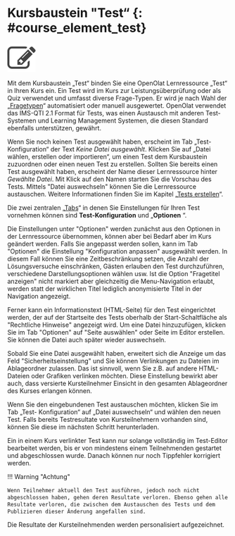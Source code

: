 # Kursbaustein "Test“  {: #course_element_test}
![Test Icon](assets/test.png)

Mit dem Kursbaustein „Test“ binden Sie eine OpenOlat Lernressource „Test“ in
Ihren Kurs ein. Ein Test wird im Kurs zur Leistungsüberprüfung oder als Quiz
verwendet und umfasst diverse Frage-Typen. Er wird je nach Wahl der  „[Fragetypen](../learningresources/Test_question_types.de.md)“ automatisiert oder manuell ausgewertet. OpenOlat verwendet das IMS-QTI 2.1
Format für Tests, was einen Austausch mit anderen Test-Systemen und Learning
Management Systemen, die diesen Standard ebenfalls unterstützen, gewährt.

Wenn Sie noch keinen Test ausgewählt haben, erscheint im Tab „Test-
Konfiguration“ der Text  _Keine Datei ausgewählt_. Klicken Sie auf „Datei
wählen, erstellen oder importieren“, um einen Test dem Kursbaustein zuzuordnen
oder einen neuen Test zu erstellen. Sollten Sie bereits einen Test ausgewählt
haben, erscheint der Name dieser Lernressource hinter  _Gewählte Datei_. Mit
Klick auf den Namen starten Sie die Vorschau des Tests. Mittels "Datei
auswechseln" können Sie die Lernressource austauschen. Weitere Informationen
finden Sie im Kapitel „[Tests
erstellen](../learningresources/Test.de.md)“.

Die zwei zentralen „[Tabs](../learningresources/Tests_at_course_level.de.md)“ in denen Sie Einstellungen für Ihren Test vornehmen können sind  **Test-Konfiguration** und „**Optionen** “.

Die Einstellungen unter "Optionen" werden zunächst aus den Optionen in der
Lernressource übernommen, können aber bei Bedarf aber im Kurs geändert werden.
Falls Sie angepasst werden sollen, kann im Tab "Optionen" die Einstellung
"Konfiguration anpassen" ausgewählt werden. In diesem Fall können Sie eine
Zeitbeschränkung setzen, die Anzahl der Lösungsversuche einschränken, Gästen
erlauben den Test durchzuführen, verschiedene Darstellungsoptionen wählen usw.
Ist die Option "Fragetitel anzeigen" nicht markiert aber gleichzeitig die
Menu-Navigation erlaubt, werden statt der wirklichen Titel lediglich
anonymisierte Titel in der Navigation angezeigt.

Ferner kann ein Informationstext (HTML-Seite) für den Test eingerichtet
werden, der auf der Startseite des Tests oberhalb der Start-Schaltfläche als
"Rechtliche Hinweise" angezeigt wird. Um eine Datei hinzuzufügen, klicken Sie
im Tab "Optionen" auf "Seite auswählen" oder Seite im Editor erstellen. Sie
können die Datei auch später wieder auswechseln.

Sobald Sie eine Datei ausgewählt haben, erweitert sich die Anzeige um das Feld
"Sicherheitseinstellung" und Sie können Verlinkungen zu Dateien im
Ablageordner zulassen. Das ist sinnvoll, wenn Sie z.B. auf andere HTML-Dateien
oder Grafiken verlinken möchten. Diese Einstellung bewirkt aber auch, dass
versierte Kursteilnehmer Einsicht in den gesamten Ablageordner des Kurses
erlangen können.

Wenn Sie den eingebundenen Test austauschen möchten, klicken Sie im Tab „Test-
Konfiguration“ auf „Datei auswechseln“ und wählen den neuen Test. Falls
bereits Testresultate von Kursteilnehmern vorhanden sind, können Sie diese im
nächsten Schritt herunterladen.

Ein in einem Kurs verlinkter Test kann nur solange vollständig im Test-Editor bearbeitet werden, bis er von mindestens einem Teilnehmenden gestartet und
abgeschlossen wurde. Danach können nur noch Tippfehler korrigiert werden.

!!! Warning "Achtung"

    Wenn Teilnehmer aktuell den Test ausführen, jedoch noch nicht abgeschlossen haben, gehen deren Resultate verloren. Ebenso gehen alle Resultate verloren, die zwischen dem Austauschen des Tests und dem Publizieren dieser Änderung angefallen sind.

Die Resultate der Kursteilnehmenden werden personalisiert aufgezeichnet.